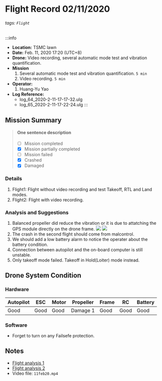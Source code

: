 # Flight Record 02/11/2020
###### tags: `Flight`

:::info
- **Location:** TSMC lawn
- **Date:** Feb. 11, 2020 17:20 (UTC+8)
- **Drone:** Video recording, several automatic mode test and vibration quantification.
- **Mission**
    1. Several automatic mode test and vibration quantification. `5 min`
    2. Video recording. `5 min`
- **Operator:**
    1. Huang-Yu Yao
- **Log Reference:** 
    * log_64_2020-2-11-17-17-32.ulg
    * log_65_2020-2-11-17-22-24.ulg
:::

## Mission Summary
> 
> #### One sentence description
> - [ ] Mission completed
> - [x] Mission partially completed
> - [ ] Mission failed
> - [x] Crashed
> - [x] Damaged
>
### Details
1. Flight1: Flight without video recording and test Takeoff, RTL and Land modes. 
2. Flight2: Flight with video recording.

### Analysis and Suggestions
1. Balanced propeller did reduce the vibration or it is due to attatching the GPS module directly on the drone frame.
![](https://i.imgur.com/89LrHgl.png)
![](https://i.imgur.com/pzE46dC.png)
2. The crash in the second flight should come from malcontrol.
3. We should add a low battery alarm to notice the operater about the battery condition.
4. Connection between autopilot and the on-board computer is still unstable.
5. Only takeoff mode failed. Takeoff in Hold(Loiter) mode instead.


## Drone System Condition

### Hardware
| Autopilot | ESC    | Motor   | Propeller | Frame  | RC    | Battery |
| --------- | ------ | ------- | --------- | ------ | ----- | ------- |
| Good      | Good   | Good    | Damage 1  | Good   | Good  | Good    |

### Software
* Forget to turn on any Failsefe protection.

## Notes
* [Flight analysis 1](https://logs.px4.io/plot_app?log=1c895b0e-8fdb-4645-a4df-7bf68d4735a0)
* [Flight analysis 2](https://logs.px4.io/plot_app?log=f8d4fb5e-8021-46c0-b434-60d0ba01fc99)
* Video file: `11feb20.mp4`